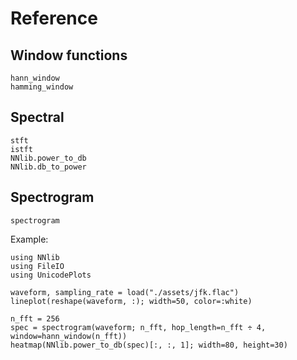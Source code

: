 # Reference

## Window functions

```@docs
hann_window
hamming_window
```

## Spectral

```@docs
stft
istft
NNlib.power_to_db
NNlib.db_to_power
```

## Spectrogram

```@docs
spectrogram
```

Example:

```@example 1
using NNlib
using FileIO
using UnicodePlots

waveform, sampling_rate = load("./assets/jfk.flac")
lineplot(reshape(waveform, :); width=50, color=:white)
```

```@example 1
n_fft = 256
spec = spectrogram(waveform; n_fft, hop_length=n_fft ÷ 4, window=hann_window(n_fft))
heatmap(NNlib.power_to_db(spec)[:, :, 1]; width=80, height=30)
```
